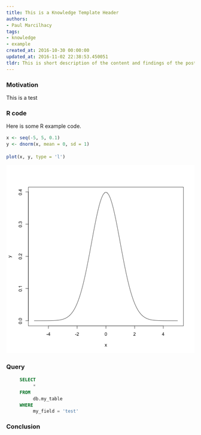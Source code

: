 ```yaml
---
title: This is a Knowledge Template Header
authors:
- Paul Marcilhacy
tags:
- knowledge
- example
created_at: 2016-10-30 00:00:00
updated_at: 2016-11-02 22:38:53.450051
tldr: This is short description of the content and findings of the post.
---
```


### Motivation

This is a test

### R code

Here is some R example code.


```r
x <- seq(-5, 5, 0.1)
y <- dnorm(x, mean = 0, sd = 1)

plot(x, y, type = 'l')
```

![plot of chunk unnamed-chunk-1](images/unnamed-chunk-1-1.png)

### Query

```sql
     SELECT
          *
     FROM
          db.my_table
     WHERE
          my_field = 'test'
```

### Conclusion
